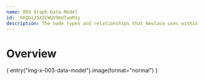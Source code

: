 ```yaml
---
name: 003 Graph Data Model
id: _6KQGiJ5XZCWUV9mUTwoM1y
description: The node types and relationships that Neolace uses within Neo4j to represent a Neolace Site and all of its content.
---
```

# Overview

{ entry("img-x-003-data-model").image(format="normal") }
